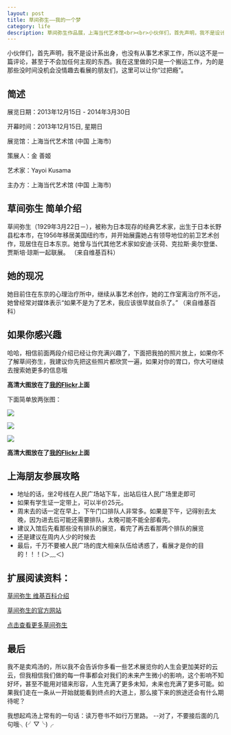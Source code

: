 ```yaml
---
layout: post 
title: 草间弥生——我的一个梦
category: life               
description: 草间弥生作品展，上海当代艺术馆<br><br>小伙伴们，首先声明，我不是设计系出身，也没有从事艺术家工作，所以这不是一篇评论，甚至于不会加任何主观的东西。我在这里做的只是一个搬运工作，为的是那些没时间没机会没情趣去看展的朋友们，这里可以让你“过把瘾”。
--- 
```



小伙伴们，首先声明，我不是设计系出身，也没有从事艺术家工作，所以这不是一篇评论，甚至于不会加任何主观的东西。我在这里做的只是一个搬运工作，为的是那些没时间没机会没情趣去看展的朋友们，这里可以让你“过把瘾”。

## 简述

展览日期：2013年12月15日 - 2014年3月30日

开幕时间：2013年12月15日, 星期日

展览馆：上海当代艺术馆 (中国 上海市)

策展人：金 善姬

艺术家：Yayoi Kusama

主办方：上海当代艺术馆 (中国 上海市)

## 草间弥生 简单介绍

草间弥生（1929年3月22日－），被称为日本现存的经典艺术家，出生于日本长野县松本市，在1956年移居美国纽约市，并开始展露她占有领导地位的前卫艺术创作，现居住在日本东京。她曾与当代其他艺术家如安迪·沃荷、克拉斯·奥尔登堡、贾斯培·琼斯一起联展。 （来自维基百科）


## 她的现况

她目前住在东京的心理治疗所中，继续从事艺术创作，她的工作室离治疗所不远，她曾经常对媒体表示“如果不是为了艺术，我应该很早就自杀了。” （来自维基百科）

## 如果你感兴趣

哈哈，相信前面两段介绍已经让你充满兴趣了，下面把我拍的照片放上，如果你不了解草间弥生，我建议你先把这些照片都欣赏一遍，如果对你的胃口，你大可继续去搜索她更多的信息哦

**高清大图放在了[我的Flickr](http://www.flickr.com/photos/zifeixu/sets/72157638905490936/)上面** 

下面简单放两张图：

![](http://qiniu.zifeixu.com/2013-12-25_1.jpg)

![](http://qiniu.zifeixu.com/2013-12-25_2.jpg)

![](http://qiniu.zifeixu.com/2013-12-25_3.jpg)

**高清大图放在了[我的Flickr](http://www.flickr.com/photos/zifeixu/sets/72157638905490936/)上面** 

## 上海朋友参展攻略

*   地址的话，坐2号线在人民广场站下车，出站后往人民广场里走即可 
*   如果有学生证一定带上，可以半价25元。 
*   周末去的话一定在早上，下午门口排队人非常多。如果是下午，记得别去太晚，因为进去后可能还需要排队，太晚可能不能全部看完。
*   建议入馆后先看那些没有排队的展览，看完了再去看那两个排队的展览 
*   还是建议在周内人少的时候去
*   最后，千万不要被人民广场的庞大相亲队伍给诱惑了，看展才是你的目的！！！(＞﹏＜)

## 扩展阅读资料：

[草间弥生 维基百科介绍](http://zh.wikipedia.org/zh-cn/%E8%8D%89%E9%96%93%E5%BD%8C%E7%94%9F)

[草间弥生的官方网站](http://www.yayoi-kusama.jp/)

[点击查看更多草间弥生](https://www.google.com.hk/#newwindow=1&q=%E8%8D%89%E9%97%B4%E5%BC%A5%E7%94%9F&safe=strict)

## 最后

我不是卖鸡汤的，所以我不会告诉你多看一些艺术展览你的人生会更加美好的云云，但我相信我们做的每一件事都会对我们的未来产生微小的影响，这个影响不知好坏，甚至不能用对错来形容，人生充满了更多未知，未来也充满了更多可能。如果我们走在一条从一开始就能看到终点的大道上，那么接下来的旅途还会有什么期待呢？

我想起鸡汤上常有的一句话：读万卷书不如行万里路。 --对了，不要接后面的几句哦╮(╯▽╰)╭

 